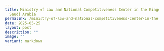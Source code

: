 ```yaml
---
title: Ministry of Law and National Competitiveness Center in the Kingdom of
  Saudi Arabia
permalink: /ministry-of-law-and-national-competitiveness-center-in-the-kingdom-of-saudi-arabia/
date: 2025-05-25
layout: post
description: ""
image: ""
variant: markdown
---
```

